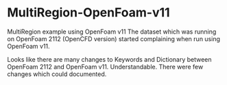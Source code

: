 # MultiRegion-OpenFoam-v11
MultiRegion example using OpenFoam v11
The dataset which was running on OpenFoam 2112 (OpenCFD version) started complaining when run using OpenFoam v11. 

Looks like there are many changes to Keywords and Dictionary between
OpenFoam 2112 and OpenFoam v11. Understandable. There were few changes which could 
documented. 


